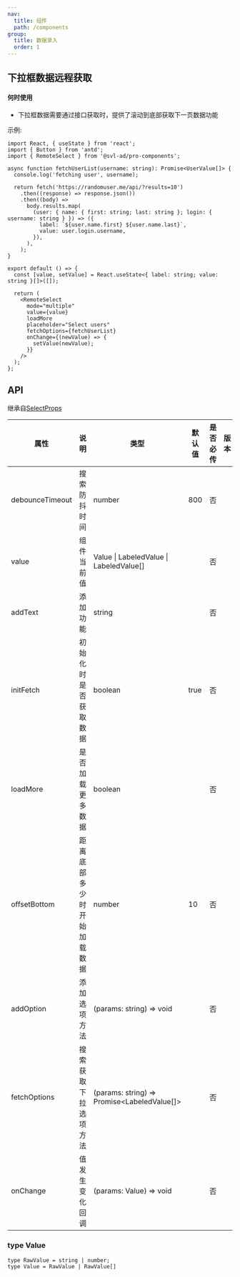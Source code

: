 ```yaml
---
nav:
  title: 组件
  path: /components
group:
  title: 数据录入
  order: 1
---
```


## 下拉框数据远程获取

#### 何时使用

- 下拉框数据需要通过接口获取时，提供了滚动到底部获取下一页数据功能

示例:

```tsx
import React, { useState } from 'react';
import { Button } from 'antd';
import { RemoteSelect } from '@svl-ad/pro-components';

async function fetchUserList(username: string): Promise<UserValue[]> {
  console.log('fetching user', username);

  return fetch('https://randomuser.me/api/?results=10')
    .then((response) => response.json())
    .then((body) =>
      body.results.map(
        (user: { name: { first: string; last: string }; login: { username: string } }) => ({
          label: `${user.name.first} ${user.name.last}`,
          value: user.login.username,
        }),
      ),
    );
}

export default () => {
  const [value, setValue] = React.useState<{ label: string; value: string }[]>([]);

  return (
    <RemoteSelect
      mode="multiple"
      value={value}
      loadMore
      placeholder="Select users"
      fetchOptions={fetchUserList}
      onChange={(newValue) => {
        setValue(newValue);
      }}
    />
  );
};
```

## API

继承自[SelectProps](https://ant.design/components/select-cn/#Select-props)

| 属性 | 说明 | 类型 | 默认值 | 是否必传 | 版本 |
| --- | --- | --- | --- | --- | --- |
| debounceTimeout | 搜索防抖时间 | number | 800 | 否 |  |
| value | 组件当前值 | Value \| LabeledValue \| LabeledValue[] |  | 否 |  |
| addText | 添加功能 | string |  | 否 |  |
| initFetch | 初始化时是否获取数据 | boolean | true | 否 |  |
| loadMore | 是否加载更多数据 | boolean |  | 否 |  |
| offsetBottom | 距离底部多少时开始加载数据 | number | 10 | 否 |  |
| addOption | 添加选项方法 | (params: string) => void |  | 否 |  |
| fetchOptions | 搜索获取下拉选项方法 | (params: string) => Promise<LabeledValue[]> |  | 否 |  |
| onChange | 值发生变化回调 | (params: Value) => void |  | 否 |  |

### type Value

```
type RawValue = string | number;
type Value = RawValue | RawValue[]
```
